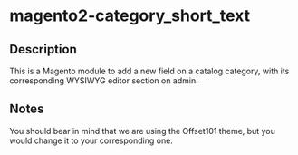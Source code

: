 # magento2-category_short_text
## Description
This is a Magento module to add a new field on a catalog category, with its corresponding WYSIWYG editor section on admin.

## Notes
You should bear in mind that we are using the Offset101 theme, but you would change it to your corresponding one.
